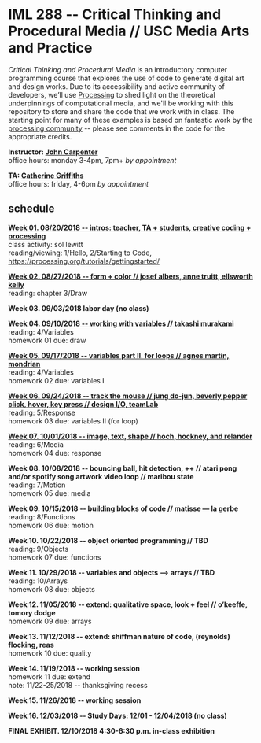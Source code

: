 # IML 288 -- Critical Thinking and Procedural Media // USC Media Arts and Practice  
_Critical Thinking and Procedural Media_ is an introductory computer programming course that explores the use of code to generate digital art and design works.  Due to its accessibility and active community of developers, we’ll use [Processing](http://processing.org/download/) to shed light on the theoretical underpinnings of computational media, and we'll be working with this repository to store and share the code that we work with in class. The starting point for many of these examples is based on fantastic work by the [processing community](https://discourse.processing.org/) -- please see comments in the code for the appropriate credits.

**Instructor: [John Carpenter](http://johnbcarpenter.com)**  
office hours: monday 3-4pm, 7pm+ _by appointment_  

**TA: [Catherine Griffiths](http://isohale.com)**  
office hours: friday, 4-6pm _by appointment_  

## schedule
**[Week 01. 08/20/2018 -- intros: teacher, TA + students, creative coding + processing](https://github.com/johnbcarpenter/USC_IML288/tree/master/CLASS/WEEK01.md)**  
class activity: sol lewitt  
reading/viewing: 1/Hello, 2/Starting to Code, https://processing.org/tutorials/gettingstarted/  
  
**[Week 02. 08/27/2018 -- form + color // josef albers, anne truitt, ellsworth kelly](https://github.com/johnbcarpenter/USC_IML288/tree/master/CLASS/WEEK02.md)**  
reading: chapter 3/Draw   
  
**Week 03. 09/03/2018 labor day (no class)** 
  
**[Week 04. 09/10/2018 -- working with variables // takashi murakami](https://github.com/johnbcarpenter/USC_IML288/tree/master/CLASS/WEEK04.md)**  
reading: 4/Variables   
homework 01 due: draw   
  
**[Week 05. 09/17/2018 -- variables part II. for loops // agnes martin, mondrian](https://github.com/johnbcarpenter/USC_IML288/tree/master/CLASS/WEEK05.md)**   
reading: 4/Variables   
homework 02 due: variables I    
  
**[Week 06. 09/24/2018 -- track the mouse // jung do-jun, beverly pepper  
click, hover, key press // design I/O, teamLab](https://github.com/johnbcarpenter/USC_IML288/tree/master/CLASS/WEEK06.md)**  
reading: 5/Response   
homework 03 due: variables II (for loop)    
  
**[Week 07. 10/01/2018 -- image, text, shape // hoch, hockney, and relander](https://github.com/johnbcarpenter/USC_IML288/tree/master/CLASS/WEEK07.md)**  
reading: 6/Media   
homework 04 due: response   
  
**Week 08. 10/08/2018 -- bouncing ball, hit detection, ++ // atari pong  
and/or spotify song artwork video loop // maribou state**			 			 
reading: 7/Motion   
homework 05 due: media   
  
**Week 09. 10/15/2018 -- building blocks of code // matisse — la gerbe**  
reading: 8/Functions   
homework 06 due: motion   
  
**Week 10. 10/22/2018 -- object oriented programming // TBD**  
reading: 9/Objects   
homework 07 due: functions   
  
**Week 11. 10/29/2018 -- variables and objects —> arrays // TBD**  
reading: 10/Arrays   
homework 08 due: objects   
  
**Week 12. 11/05/2018 -- extend: qualitative space, look + feel // o’keeffe, tomory dodge**  
homework 09 due: arrays    
  
**Week 13. 11/12/2018 -- extend: shiffman nature of code, (reynolds) flocking, reas**   
homework 10 due: quality    
  
**Week 14. 11/19/2018 -- working session**  
homework 11 due: extend  
note: 11/22-25/2018 -- thanksgiving recess  
  
**Week 15. 11/26/2018 -- working session**  
  
**Week 16. 12/03/2018 -- Study Days: 12/01 - 12/04/2018 (no class)**   
  
**FINAL EXHIBIT. 12/10/2018 4:30-6:30 p.m. in-class exhibition**  
